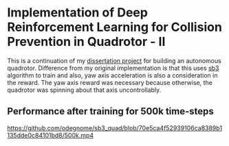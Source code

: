 # Implementation of Deep Reinforcement Learning for Collision Prevention in Quadrotor - II

This is a continuation of my [dissertation project](https://github.com/odegnome/dcode) for building an autonomous quadrotor.
Difference from my original implementation is that this uses [sb3](https://github.com/DLR-RM/stable-baselines3)
algorithm to train and also, yaw axis acceleration is also a consideration in the reward.
The yaw axis reward was necessary because otherwise, the quadrotor was spinning about that
axis uncontrollably.

## Performance after training for 500k time-steps

https://github.com/odegnome/sb3_quad/blob/70e5ca4f52939106ca8389b1135dde0c84101bd8/500k.mp4
